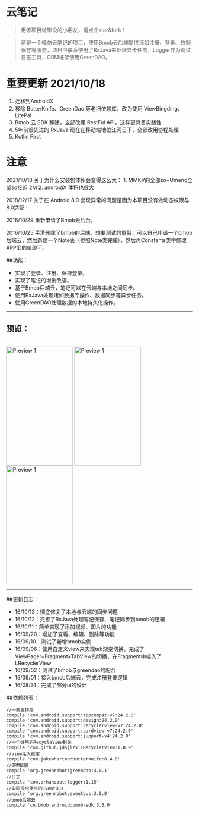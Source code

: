 # 云笔记
> 用该项目做毕设的小朋友，请点个star&fork！

> 这是一个模仿云笔记的项目，使用Bmob云后端提供诸如注册、登录、数据保存等服务，项目中联系使用了RxJava来处理异步任务，Logger作为调试日志工具，ORM框架使用GreenDAO。

# 重要更新 2021/10/18
1. 迁移到AndroidX
2. 移除 ButterKnife、GreenDao 等老旧依赖库，改为使用 ViewBingding、LitePal
3. Bmob 云 SDK 移除，全部改用 RestFul API，这样更具备实践性
4. 5年前很先进的 RxJava 现在在移动端地位江河日下，全部改用协程处理
5. Kotlin First
 
# 注意
2021/10/18 关于为什么安装包体积会变得这么大：
    1. MMKV的全部so+Umeng全部so接近 2M
    2. androidX 体积也很大

2018/12/17 关于在 Android 8.0 出现异常的问题是因为本项目没有做动态权限与8.0适配！

2016/10/29 重新申请了Bmob云后台。

2016/10/25 手滑删除了bmob的后端，想要测试的童鞋，可以自己申请一个bmob后端云，然后新建一个Note表（参照Note类完成），然后再Constants类中修改APPID的值即可。

##功能：

- 实现了登录、注册、保持登录。
- 实现了笔记的增删改查。
- 基于Bmob后端云，笔记可以在云端与本地之间同步。
- 使用RxJava处理诸如数据库操作、数据同步等异步任务。
- 使用GreenDAO处理数据的本地持久化操作。

---

## 预览：

<br/>
<img 
    src="./Screenshot_1.png" 
    width = "180" 
    height = "320" 
    alt="Preview 1" 
    align=center />
<img 
    src="./Screenshot_2.png" 
    width = "180" 
    height = "320" 
    alt="Preview 1" 
    align=center />
<img 
    src="./Screenshot_3.png" 
    width = "180" 
    height = "320" 
    alt="Preview 1" 
    align=center />

---

##更新日志：

- 16/10/13：彻底修复了本地与云端的同步问题
- 16/10/12：完善了RxJava处理笔记保存、笔记同步到bmob的逻辑
- 16/10/11：简单实现了添加视频、图片的功能
- 16/09/20：增加了查看、编辑、删除等功能
- 16/09/10：测试了新增bmob实例
- 16/09/06：使用自定义view来实现tab渐变切换，完成了ViewPager+Fragment+TabView的切换，在Fragment中接入了LRecyclerView
- 16/09/02：测试了bmob与greendao的配合
- 16/09/01：接入bmob后端云，完成注册登录逻辑
- 16/08/31：完成了部分ui的设计


##依赖列表：

	//一些支持库
	compile 'com.android.support:appcompat-v7:24.2.0'
    compile 'com.android.support:design:24.2.0'
    compile 'com.android.support:recyclerview-v7:24.2.0'
    compile 'com.android.support:cardview-v7:24.2.0'
	compile 'com.android.support:support-v4:24.2.0'
	//一个好用的RecycleView封装
    compile 'com.github.jdsjlzx:LRecyclerView:1.0.9'
	//view注入框架
    compile 'com.jakewharton:butterknife:8.4.0'
	//ORM框架
    compile 'org.greenrobot:greendao:3.0.1'
	//日志
    compile 'com.orhanobut:logger:1.15'
	//实际没用使用的EventBus
    compile 'org.greenrobot:eventbus:3.0.0'
	//bmob后端云
    compile 'cn.bmob.android:bmob-sdk:3.5.0'
    

